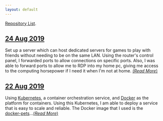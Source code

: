 ```yaml
---
layout: default
---
```


[Repository List](./repo-list.html).

## [24 Aug 2019](./blogs/24082019.html)
Set up a server which can host dedicated servers for games to play with friends without needing to be on the same LAN. Using the router's control panel, I forwarded ports to allow connections on specific ports. Also, I was able to forward ports to allow me to RDP into my home pc, giving me access to the computing horsepower if I need it when I'm not at home. [(_Read More_)](./blogs/24082019)

## [22 Aug 2019](./blogs/22082019.html)
Using [Kubernetes](https://kubernetes.io/), a container orchestration service, and [Docker](https://www.docker.com/) as the platform for containers. Using this Kubernetes, I am able to deploy a service that is easy to scale and reliable. The Docker image that I used is the [docker-pets](https://github.com/dockersamples/docker-pets)...[(_Read More_)](./blogs/22082019)